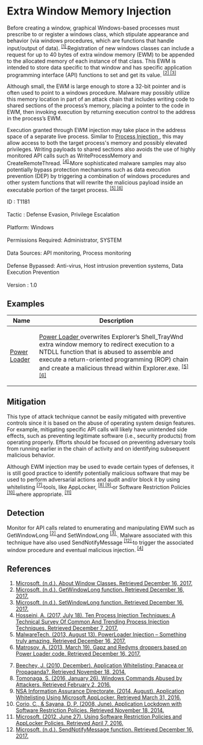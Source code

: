 <div class="container-fluid">
 <h1>
  Extra Window Memory Injection
 </h1>
 <div class="row">
  <div class="col-md-8 description-body">
   <p>
    Before creating a window, graphical Windows-based processes must prescribe to or register a windows class, which stipulate appearance and behavior (via windows procedures, which are functions that handle input/output of data).
    <span class="scite-citeref-number" data-reference="Microsoft Window Classes" id="scite-ref-1-a">
     <sup>
      <a aria-describedby="qtip-0" data-hasqtip="0" href="https://msdn.microsoft.com/library/windows/desktop/ms633574.aspx" target="_blank">
       [1]
      </a>
     </sup>
    </span>
    Registration of new windows classes can include a request for up to 40 bytes of extra window memory (EWM) to be appended to the allocated memory of each instance of that class. This EWM is intended to store data specific to that window and has specific application programming interface (API) functions to set and get its value.
    <span class="scite-citeref-number" data-reference="Microsoft GetWindowLong function" id="scite-ref-2-a">
     <sup>
      <a aria-describedby="qtip-1" data-hasqtip="1" href="https://msdn.microsoft.com/library/windows/desktop/ms633584.aspx" target="_blank">
       [2]
      </a>
     </sup>
    </span>
    <span class="scite-citeref-number" data-reference="Microsoft SetWindowLong function" id="scite-ref-3-a">
     <sup>
      <a aria-describedby="qtip-2" data-hasqtip="2" href="https://msdn.microsoft.com/library/windows/desktop/ms633591.aspx" target="_blank">
       [3]
      </a>
     </sup>
    </span>
   </p>
   <p>
    Although small, the EWM is large enough to store a 32-bit pointer and is often used to point to a windows procedure. Malware may possibly utilize this memory location in part of an attack chain that includes writing code to shared sections of the process’s memory, placing a pointer to the code in EWM, then invoking execution by returning execution control to the address in the process’s EWM.
   </p>
   <p>
    Execution granted through EWM injection may take place in the address space of a separate live process. Similar to
    <a href="https://attack.mitre.org/techniques/T1055">
     Process Injection
    </a>
    , this may allow access to both the target process's memory and possibly elevated privileges. Writing payloads to shared sections also avoids the use of highly monitored API calls such as WriteProcessMemory and CreateRemoteThread.
    <span class="scite-citeref-number" data-reference="Endgame Process Injection July 2017" id="scite-ref-4-a">
     <sup>
      <a aria-describedby="qtip-3" data-hasqtip="3" href="https://www.endgame.com/blog/technical-blog/ten-process-injection-techniques-technical-survey-common-and-trending-process" target="_blank">
       [4]
      </a>
     </sup>
    </span>
    More sophisticated malware samples may also potentially bypass protection mechanisms such as data execution prevention (DEP) by triggering a combination of windows procedures and other system functions that will rewrite the malicious payload inside an executable portion of the target process.
    <span class="scite-citeref-number" data-reference="MalwareTech Power Loader Aug 2013" id="scite-ref-5-a">
     <sup>
      <a aria-describedby="qtip-4" data-hasqtip="4" href="https://www.malwaretech.com/2013/08/powerloader-injection-something-truly.html" target="_blank">
       [5]
      </a>
     </sup>
    </span>
    <span class="scite-citeref-number" data-reference="WeLiveSecurity Gapz and Redyms Mar 2013" id="scite-ref-6-a">
     <sup>
      <a aria-describedby="qtip-5" data-hasqtip="5" href="https://www.welivesecurity.com/2013/03/19/gapz-and-redyms-droppers-based-on-power-loader-code/" target="_blank">
       [6]
      </a>
     </sup>
    </span>
   </p>
  </div>
  <div class="col-md-4">
   <div class="card">
    <div class="card-body">
     <div class="card-data">
      <span class="h5 card-title">
       ID
      </span>
      : T1181
      <br/>
      <br/>
     </div>
     <div class="card-data">
      <span class="h5 card-title">
      </span>
     </div>
     <div class="card-data">
      <span class="h5 card-title">
       Tactic
      </span>
      : Defense Evasion, Privilege Escalation
      <br/>
      <br/>
     </div>
     <div class="card-data">
      <span class="h5 card-title">
       Platform:
      </span>
      Windows
      <br/>
      <br/>
     </div>
     <div class="card-data">
      <span class="h5 card-title">
      </span>
     </div>
     <div class="card-data">
      <span class="h5 card-title">
       Permissions Required:
      </span>
      Administrator, SYSTEM
      <br/>
      <br/>
     </div>
     <div class="card-data">
      <span class="h5 card-title">
      </span>
     </div>
     <div class="card-data">
      <span class="h5 card-title">
       Data Sources:
      </span>
      API monitoring, Process monitoring
      <br/>
      <br/>
     </div>
     <div class="card-data">
      <span class="h5 card-title">
      </span>
     </div>
     <div class="card-data">
      <span class="h5 card-title">
      </span>
     </div>
     <div class="card-data">
      <span class="h5 card-title">
       Defense Bypassed:
      </span>
      Anti-virus, Host intrusion prevention systems, Data Execution Prevention
      <br/>
      <br/>
     </div>
     <div class="card-data">
      <span class="h5 card-title">
      </span>
     </div>
     <div class="card-data">
      <span class="h5 card-title">
      </span>
     </div>
     <div class="card-data">
      <span class="h5 card-title">
      </span>
     </div>
     <div class="card-data">
      <span class="h5 card-title">
      </span>
     </div>
     <div class="card-data">
      <span class="h5 card-title">
       Version
      </span>
      : 1.0
     </div>
    </div>
   </div>
  </div>
 </div>
 <h2 class="pt-3" id="examples">
  Examples
 </h2>
 <table class="table table-bordered table-light mt-2">
  <thead>
   <tr>
    <th scope="col">
     Name
    </th>
    <th scope="col">
     Description
    </th>
   </tr>
  </thead>
  <tbody class="bg-white">
   <tr>
    <td>
     <a href="https://attack.mitre.org/software/S0177">
      Power Loader
     </a>
    </td>
    <td>
     <p>
      <a href="https://attack.mitre.org/software/S0177">
       Power Loader
      </a>
      overwrites Explorer’s Shell_TrayWnd extra window memory to redirect execution to a NTDLL function that is abused to assemble and execute a return-oriented programming (ROP) chain and create a malicious thread within Explorer.exe.
      <span class="scite-citeref-number" data-reference="MalwareTech Power Loader Aug 2013" id="scite-ref-5-a" onclick="scrollToRef('scite-5')">
       <sup>
        <a aria-describedby="qtip-4" data-hasqtip="4" href="https://www.malwaretech.com/2013/08/powerloader-injection-something-truly.html" target="_blank">
         [5]
        </a>
       </sup>
      </span>
      <span class="scite-citeref-number" data-reference="WeLiveSecurity Gapz and Redyms Mar 2013" id="scite-ref-6-a" onclick="scrollToRef('scite-6')">
       <sup>
        <a aria-describedby="qtip-5" data-hasqtip="5" href="https://www.welivesecurity.com/2013/03/19/gapz-and-redyms-droppers-based-on-power-loader-code/" target="_blank">
         [6]
        </a>
       </sup>
      </span>
     </p>
    </td>
   </tr>
  </tbody>
 </table>
 <h2 class="pt-3" id="mitigation">
  Mitigation
 </h2>
 <p>
  This type of attack technique cannot be easily mitigated with preventive controls since it is based on the abuse of operating system design features. For example, mitigating specific API calls will likely have unintended side effects, such as preventing legitimate software (i.e., security products) from operating properly. Efforts should be focused on preventing adversary tools from running earlier in the chain of activity and on identifying subsequent malicious behavior.
 </p>
 <p>
  Although EWM injection may be used to evade certain types of defenses, it is still good practice to identify potentially malicious software that may be used to perform adversarial actions and audit and/or block it by using whitelisting
  <span class="scite-citeref-number" data-reference="Beechey 2010" id="scite-ref-7-a">
   <sup>
    <a aria-describedby="qtip-6" data-hasqtip="6" href="http://www.sans.org/reading-room/whitepapers/application/application-whitelisting-panacea-propaganda-33599" target="_blank">
     [7]
    </a>
   </sup>
  </span>
  tools, like AppLocker,
  <span class="scite-citeref-number" data-reference="Windows Commands JPCERT" id="scite-ref-8-a">
   <sup>
    <a aria-describedby="qtip-7" data-hasqtip="7" href="http://blog.jpcert.or.jp/2016/01/windows-commands-abused-by-attackers.html" target="_blank">
     [8]
    </a>
   </sup>
  </span>
  <span class="scite-citeref-number" data-reference="NSA MS AppLocker" id="scite-ref-9-a">
   <sup>
    <a aria-describedby="qtip-8" data-hasqtip="8" href="https://www.iad.gov/iad/library/ia-guidance/tech-briefs/application-whitelisting-using-microsoft-applocker.cfm" target="_blank">
     [9]
    </a>
   </sup>
  </span>
  or Software Restriction Policies
  <span class="scite-citeref-number" data-reference="Corio 2008" id="scite-ref-10-a">
   <sup>
    <a aria-describedby="qtip-9" data-hasqtip="9" href="http://technet.microsoft.com/en-us/magazine/2008.06.srp.aspx" target="_blank">
     [10]
    </a>
   </sup>
  </span>
  where appropriate.
  <span class="scite-citeref-number" data-reference="TechNet Applocker vs SRP" id="scite-ref-11-a">
   <sup>
    <a aria-describedby="qtip-10" data-hasqtip="10" href="https://technet.microsoft.com/en-us/library/ee791851.aspx" target="_blank">
     [11]
    </a>
   </sup>
  </span>
 </p>
 <h2 class="pt-3" id="detection">
  Detection
 </h2>
 <p>
  Monitor for API calls related to enumerating and manipulating EWM such as GetWindowLong
  <span class="scite-citeref-number" data-reference="Microsoft GetWindowLong function" id="scite-ref-2-a">
   <sup>
    <a aria-describedby="qtip-1" data-hasqtip="1" href="https://msdn.microsoft.com/library/windows/desktop/ms633584.aspx" target="_blank">
     [2]
    </a>
   </sup>
  </span>
  and SetWindowLong
  <span class="scite-citeref-number" data-reference="Microsoft SetWindowLong function" id="scite-ref-3-a">
   <sup>
    <a aria-describedby="qtip-2" data-hasqtip="2" href="https://msdn.microsoft.com/library/windows/desktop/ms633591.aspx" target="_blank">
     [3]
    </a>
   </sup>
  </span>
  . Malware associated with this technique have also used SendNotifyMessage
  <span class="scite-citeref-number" data-reference="Microsoft SendNotifyMessage function" id="scite-ref-12-a">
   <sup>
    <a aria-describedby="qtip-11" data-hasqtip="11" href="https://msdn.microsoft.com/library/windows/desktop/ms644953.aspx" target="_blank">
     [12]
    </a>
   </sup>
  </span>
  to trigger the associated window procedure and eventual malicious injection.
  <span class="scite-citeref-number" data-reference="Endgame Process Injection July 2017" id="scite-ref-4-a">
   <sup>
    <a aria-describedby="qtip-3" data-hasqtip="3" href="https://www.endgame.com/blog/technical-blog/ten-process-injection-techniques-technical-survey-common-and-trending-process" target="_blank">
     [4]
    </a>
   </sup>
  </span>
 </p>
 <h2 class="pt-3" id="references">
  References
 </h2>
 <div class="row">
  <div class="col">
   <ol>
    <li>
     <span class="scite-citation" id="scite-1">
      <span class="scite-citation-text">
       <a class="external text" href="https://msdn.microsoft.com/library/windows/desktop/ms633574.aspx" name="scite-1" rel="nofollow" target="_blank">
        Microsoft. (n.d.). About Window Classes. Retrieved December 16, 2017.
       </a>
      </span>
     </span>
    </li>
    <li>
     <span class="scite-citation" id="scite-2">
      <span class="scite-citation-text">
       <a class="external text" href="https://msdn.microsoft.com/library/windows/desktop/ms633584.aspx" name="scite-2" rel="nofollow" target="_blank">
        Microsoft. (n.d.). GetWindowLong function. Retrieved December 16, 2017.
       </a>
      </span>
     </span>
    </li>
    <li>
     <span class="scite-citation" id="scite-3">
      <span class="scite-citation-text">
       <a class="external text" href="https://msdn.microsoft.com/library/windows/desktop/ms633591.aspx" name="scite-3" rel="nofollow" target="_blank">
        Microsoft. (n.d.). SetWindowLong function. Retrieved December 16, 2017.
       </a>
      </span>
     </span>
    </li>
    <li>
     <span class="scite-citation" id="scite-4">
      <span class="scite-citation-text">
       <a class="external text" href="https://www.endgame.com/blog/technical-blog/ten-process-injection-techniques-technical-survey-common-and-trending-process" name="scite-4" rel="nofollow" target="_blank">
        Hosseini, A. (2017, July 18). Ten Process Injection Techniques: A Technical Survey Of Common And Trending Process Injection Techniques. Retrieved December 7, 2017.
       </a>
      </span>
     </span>
    </li>
    <li>
     <span class="scite-citation" id="scite-5">
      <span class="scite-citation-text">
       <a class="external text" href="https://www.malwaretech.com/2013/08/powerloader-injection-something-truly.html" name="scite-5" rel="nofollow" target="_blank">
        MalwareTech. (2013, August 13). PowerLoader Injection – Something truly amazing. Retrieved December 16, 2017.
       </a>
      </span>
     </span>
    </li>
    <li>
     <span class="scite-citation" id="scite-6">
      <span class="scite-citation-text">
       <a class="external text" href="https://www.welivesecurity.com/2013/03/19/gapz-and-redyms-droppers-based-on-power-loader-code/" name="scite-6" rel="nofollow" target="_blank">
        Matrosov, A. (2013, March 19). Gapz and Redyms droppers based on Power Loader code. Retrieved December 16, 2017.
       </a>
      </span>
     </span>
    </li>
   </ol>
  </div>
  <div class="col">
   <ol start="7.0">
    <li>
     <span class="scite-citation" id="scite-7">
      <span class="scite-citation-text">
       <a class="external text" href="http://www.sans.org/reading-room/whitepapers/application/application-whitelisting-panacea-propaganda-33599" name="scite-7" rel="nofollow" target="_blank">
        Beechey, J. (2010, December). Application Whitelisting: Panacea or Propaganda?. Retrieved November 18, 2014.
       </a>
      </span>
     </span>
    </li>
    <li>
     <span class="scite-citation" id="scite-8">
      <span class="scite-citation-text">
       <a class="external text" href="http://blog.jpcert.or.jp/2016/01/windows-commands-abused-by-attackers.html" name="scite-8" rel="nofollow" target="_blank">
        Tomonaga, S. (2016, January 26). Windows Commands Abused by Attackers. Retrieved February 2, 2016.
       </a>
      </span>
     </span>
    </li>
    <li>
     <span class="scite-citation" id="scite-9">
      <span class="scite-citation-text">
       <a class="external text" href="https://www.iad.gov/iad/library/ia-guidance/tech-briefs/application-whitelisting-using-microsoft-applocker.cfm" name="scite-9" rel="nofollow" target="_blank">
        NSA Information Assurance Directorate. (2014, August). Application Whitelisting Using Microsoft AppLocker. Retrieved March 31, 2016.
       </a>
      </span>
     </span>
    </li>
    <li>
     <span class="scite-citation" id="scite-10">
      <span class="scite-citation-text">
       <a class="external text" href="http://technet.microsoft.com/en-us/magazine/2008.06.srp.aspx" name="scite-10" rel="nofollow" target="_blank">
        Corio, C., &amp; Sayana, D. P. (2008, June). Application Lockdown with Software Restriction Policies. Retrieved November 18, 2014.
       </a>
      </span>
     </span>
    </li>
    <li>
     <span class="scite-citation" id="scite-11">
      <span class="scite-citation-text">
       <a class="external text" href="https://technet.microsoft.com/en-us/library/ee791851.aspx" name="scite-11" rel="nofollow" target="_blank">
        Microsoft. (2012, June 27). Using Software Restriction Policies and AppLocker Policies. Retrieved April 7, 2016.
       </a>
      </span>
     </span>
    </li>
    <li>
     <span class="scite-citation" id="scite-12">
      <span class="scite-citation-text">
       <a class="external text" href="https://msdn.microsoft.com/library/windows/desktop/ms644953.aspx" name="scite-12" rel="nofollow" target="_blank">
        Microsoft. (n.d.). SendNotifyMessage function. Retrieved December 16, 2017.
       </a>
      </span>
     </span>
    </li>
   </ol>
  </div>
 </div>
</div>
